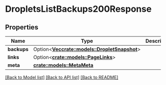 # DropletsListBackups200Response

## Properties

Name | Type | Description | Notes
------------ | ------------- | ------------- | -------------
**backups** | Option<[**Vec<crate::models::DropletSnapshot>**](droplet_snapshot.md)> |  | [optional]
**links** | Option<[**crate::models::PageLinks**](page_links.md)> |  | [optional]
**meta** | [**crate::models::MetaMeta**](meta_meta.md) |  | 

[[Back to Model list]](../README.md#documentation-for-models) [[Back to API list]](../README.md#documentation-for-api-endpoints) [[Back to README]](../README.md)


